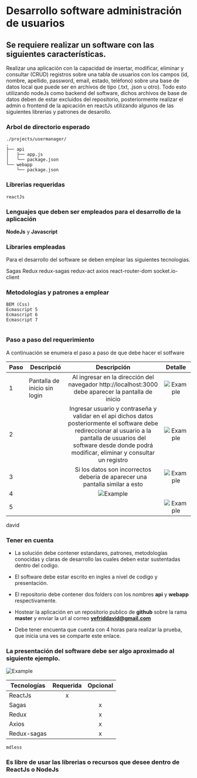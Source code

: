# Desarrollo software administración de usuarios

## Se requiere realizar un software con las siguientes características.


Realizar una aplicación con la capacidad de insertar, modificar, eliminar
y consultar (CRUD) registros sobre una tabla de usuarios con los campos (id, nombre, apellido,
password, email, estado, teléfono) sobre una base de datos local que puede ser en archivos de tipo (.txt,
.json u otro).  Todo esto utilizando nodeJs como backend del software, dichos archivos de base de datos deben de
estar excluidos del repositorio, posteriormente realizar el admin o frontend de la apicación en reactJs utilizando
algunos de las siguientes librerias y patrones de desarollo.



### Arbol de directorio esperado
```
./projects/usermanager/
.
├── api
│   ├── app.js
│   └── package.json
└── webapp
    └── package.json
```

### Librerias requeridas
```
reactJs
```

### Lenguajes que deben ser empleados para el desarrollo de la aplicación

**NodeJs** y **Javascript**


### Libraries empleadas

Para el desarrollo del software se deben emplear las siguientes tecnologias.

Sagas
Redux
redux-sagas
redux-act
axios
react-router-dom
socket.io-client



### Metodologías y patrones a emplear
```
BEM (Css)
Ecmascript 5
Ecmascript 6
Ecmascript 7


```

### Paso a paso del requerimiento

A continuación se enumera el paso a paso de que debe hacer el sotfware


| Paso| Descripció  | Descripción   |   Detalle  	  |
| --- |-------------|:-------------:|:-------------:|
| 1 | Pantalla de inicio sin login | Al ingresar en la dirección del navegador http://localhost:3000 debe aparecer la pantalla de inicio  |	![Example](./example.png)	|
| 2 | |Ingresar usuario y contraseña y validar en el api dichos datos posteriormente el software debe redireccionar al usuario a la pantalla de usuarios del software desde donde podrá modificar, eliminar y consultar un registro  |	![Example](./example.png) |
| 3 | |Si los datos son incorrectos deberia de aparecer una pantalla similar a esto  | ![Example](./example.png)	|
| 4 | | ![Example](./example.png)	|
| 5 | |  | ![Example](./example.png)	|

david



### Tener en cuenta

- La solución debe contener estandares, patrones, metodologías conocidas y claras
de desarrollo las cuales deben estar sustentadas dentro del codigo.

- El software debe estar escrito en ingles a nivel de codigo y presentación.

- El repositorio debe contener dos folders con los nombres **api** y **webapp**
  respectivamente.

- Hostear la aplicación en un repositorio publico de **github**
sobre la rama **master** y enviar la url al correo **yefriddavid@gmail.com**

- Debe tener encuenta que cuenta con 4 horas para realizar la prueba, que inicia
  una ves se comparte este enlace.



### La presentación del software debe ser algo aproximado al siguiente ejemplo.


![Example](./example.png)






| Tecnologías   | Requerida     | Opcional  	|
| ------------- |:-------------:|:-------------:|
| ReactJs       | 	x 	|  		|
| Sagas         |  		| 	x 	|
| Redux         |  		| 	x 	|
| Axios         |  		| 	x 	|
| Redux-sagas   |  		| 	x 	|


`mdless`

### Es libre de usar las librerias o recursos que desee dentro de ReactJs o NodeJs

